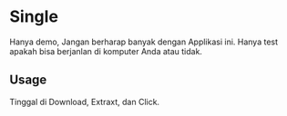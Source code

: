 # Single
Hanya demo, Jangan berharap banyak dengan Applikasi ini. Hanya test apakah bisa berjanlan di komputer Anda atau tidak.

## Usage

Tinggal di Download, Extraxt, dan Click.